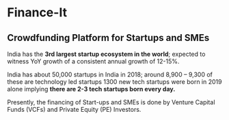 # Finance-It

## Crowdfunding Platform for Startups and SMEs

India has the **3rd largest startup ecosystem in the world**; expected to witness YoY growth of a consistent annual growth of 12-15%.

India has about 50,000 startups in India in 2018; around 8,900 – 9,300 of these are technology led startups 1300 new tech startups were born in 2019 alone implying **there are 2-3 tech startups born every day.**

Presently, the financing of Start-ups and SMEs is done by Venture Capital Funds (VCFs) and Private Equity (PE) Investors.